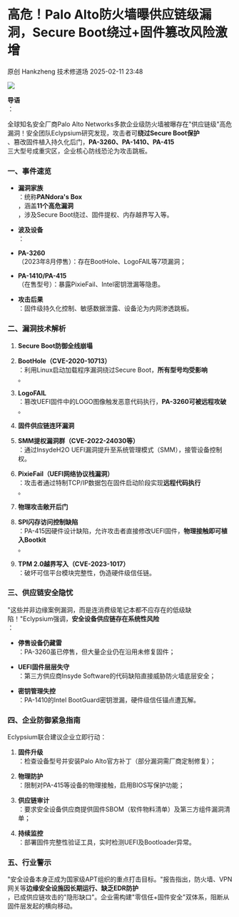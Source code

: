 #  高危！Palo Alto防火墙曝供应链级漏洞，Secure Boot绕过+固件篡改风险激增   
原创 Hankzheng  技术修道场   2025-02-11 23:48  
  
![](https://mmbiz.qpic.cn/sz_mmbiz_png/wWBwsDOJT49p35z0luSpkeI1Bc7UZzoOwNFj34ciatEf6e9aPgiaTmu6HWv212Vib1mfib5ziarRUoEibn6JPw1NibNUg/640?wx_fmt=png&from=appmsg "")  
  
**导语**  
：  
  
全球知名安全厂商Palo Alto Networks多款企业级防火墙被曝存在"供应链级"高危漏洞！安全团队Eclypsium研究发现，攻击者可**绕过Secure Boot保护**  
、篡改固件植入持久化后门，**PA-3260、PA-1410、PA-415**  
三大型号成重灾区，企业核心防线恐沦为攻击跳板。  
### 一、事件速览  
- **漏洞家族**  
：统称**PANdora's Box**  
，涵盖**11个高危漏洞**  
，涉及Secure Boot绕过、固件提权、内存越界写入等。  
  
- **波及设备**  
：  
  
- **PA-3260**  
（2023年8月停售）：存在BootHole、LogoFAIL等7项漏洞；  
  
- **PA-1410/PA-415**  
（在售型号）：暴露PixieFail、Intel密钥泄漏等隐患。  
  
- **攻击后果**  
：固件级持久化控制、敏感数据泄露、设备沦为内网渗透跳板。  
  
### 二、漏洞技术解析  
1. **Secure Boot防御全线崩塌**  
  
1. **BootHole（CVE-2020-10713）**  
：利用Linux启动加载程序漏洞绕过Secure Boot，**所有型号均受影响**  
。  
  
1. **LogoFAIL**  
：篡改UEFI固件中的LOGO图像触发恶意代码执行，**PA-3260可被远程攻破**  
。  
  
1. **固件供应链连环漏洞**  
  
1. **SMM提权漏洞群（CVE-2022-24030等）**  
：通过InsydeH2O UEFI漏洞提升至系统管理模式（SMM），接管设备控制权。  
  
1. **PixieFail（UEFI网络协议栈漏洞）**  
：攻击者通过特制TCP/IP数据包在固件启动阶段实现**远程代码执行**  
。  
  
1. **物理攻击敞开后门**  
  
1. **SPI闪存访问控制缺陷**  
：PA-415因硬件设计缺陷，允许攻击者直接修改UEFI固件，**物理接触即可植入Bootkit**  
。  
  
1. **TPM 2.0越界写入（CVE-2023-1017）**  
：破坏可信平台模块完整性，伪造硬件级信任链。  
  
### 三、供应链安全隐忧  
  
"这些并非边缘案例漏洞，而是连消费级笔记本都不应存在的低级缺陷！"Eclypsium强调，**安全设备供应链存在系统性风险**  
：  
- **停售设备仍藏雷**  
：PA-3260虽已停售，但大量企业仍在沿用未修复固件；  
  
- **UEFI固件层层失守**  
：第三方供应商Insyde Software的代码缺陷直接威胁防火墙底层安全；  
  
- **密钥管理失控**  
：PA-1410的Intel BootGuard密钥泄漏，硬件级信任锚点遭瓦解。  
  
### 四、企业防御紧急指南  
  
Eclypsium联合建议企业立即行动：  
1. **固件升级**  
：检查设备型号并安装Palo Alto官方补丁（部分漏洞需厂商定制修复）；  
  
1. **物理防护**  
：限制对PA-415等设备的物理接触，启用BIOS写保护功能；  
  
1. **供应链审计**  
：要求安全设备供应商提供固件SBOM（软件物料清单）及第三方组件漏洞清单；  
  
1. **持续监控**  
：部署固件完整性验证工具，实时检测UEFI及Bootloader异常。  
  
### 五、行业警示  
  
"安全设备本身正成为国家级APT组织的重点打击目标。"报告指出，防火墙、VPN网关等**边缘安全设施因长期运行、缺乏EDR防护**  
，已成供应链攻击的"隐形缺口"。企业需构建"零信任+固件安全"双体系，阻断从固件层发起的横向移动。  
  
